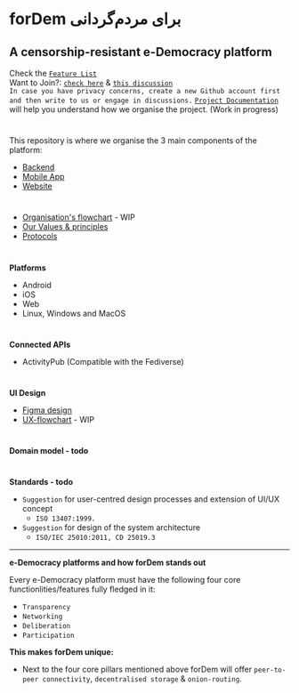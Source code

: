 # forDem برای مردم‌گردانی
## A censorship-resistant e-Democracy platform  
Check the [`Feature List`](https://github.com/tcfev/forDem/issues/85)  
Want to Join?: [`check here`](https://github.com/tcfev/forDem/issues/61)  & [`this discussion`](https://github.com/tcfev/forDem/discussions/52)  
`In case you have privacy concerns, create a new Github account first and then write to us or engage in discussions.`
[`Project Documentation`](https://github.com/tcfev/forDem-documentation) will help you understand how we organise the project. (Work in progress)
#
This repository is where we organise the 3 main components of the platform:
* [Backend](https://github.com/tcfev/fordem-backend)
* [Mobile App](https://github.com/tcfev/fordem-app)
* [Website](https://github.com/tcfev/fordem-website)
#
* [Organisation's flowchart](https://github.com/tcfev/forDem/blob/main/.assets/organisation.md) - WIP
* [Our Values & principles](https://github.com/tcfev/forDem/issues/57)
* [Protocols](https://github.com/tcfev/forDem/tree/main/.assets/.protocols)
#
**Platforms**
- Android
- iOS
- Web
- Linux, Windows and MacOS
#
**Connected APIs**
- ActivityPub (Compatible with the Fediverse)
#
**UI Design**  
* [Figma design](https://www.figma.com/file/VHFRoqXfhc2ThZQMZUXcje/%D8%A8%D8%B1%D8%A7%DB%8C-%D9%85%D8%B1%D8%AF%D9%85%E2%80%8C%D8%B3%D8%A7%D9%84%D8%A7%D8%B1%DB%8C%2Ff%C3%BCrDem?node-id=0%3A1)  
* [UX-flowchart](https://github.com/tcfev/forDem/blob/main/.assets/ux-flowchart.md) - WIP
#
**Domain model - todo**  
#
**Standards - todo**  
- `Suggestion` for user-centred design processes and extension of UI/UX concept
    * `ISO 13407:1999.`
- `Suggestion` for design of the system architecture
    * `ISO/IEC 25010:2011, CD 25019.3`
---
**e-Democracy platforms and how forDem stands out**  

Every e-Democracy platform must have the following four core functionlities/features fully fledged in it: 
- `Transparency`
- `Networking`
- `Deliberation`
- `Participation`

**This makes forDem unique:**  
* Next to the four core pillars mentioned above forDem will offer `peer-to-peer connectivity`, `decentralised storage` & `onion-routing`.

